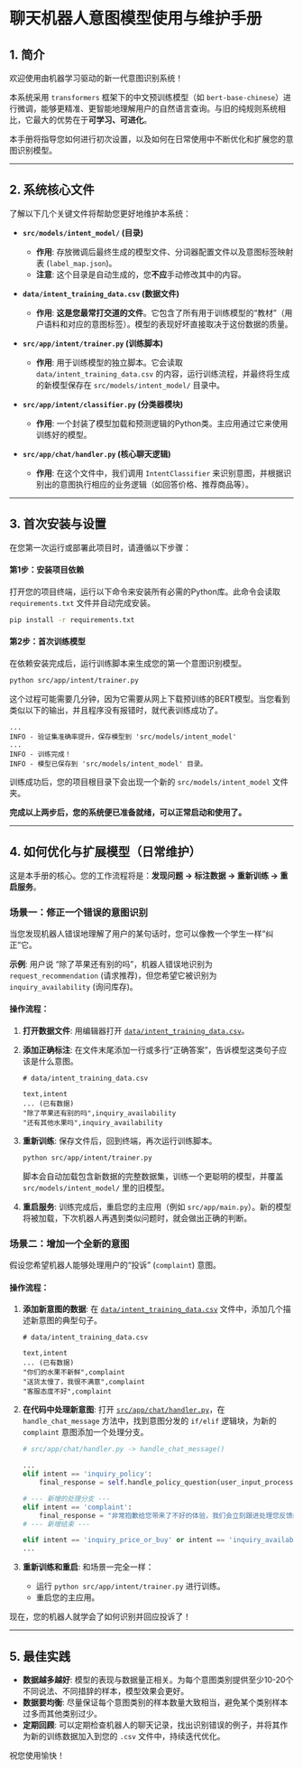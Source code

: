 # 聊天机器人意图模型使用与维护手册

## 1. 简介

欢迎使用由机器学习驱动的新一代意图识别系统！

本系统采用 `transformers` 框架下的中文预训练模型（如 `bert-base-chinese`）进行微调，能够更精准、更智能地理解用户的自然语言查询。与旧的纯规则系统相比，它最大的优势在于**可学习、可进化**。

本手册将指导您如何进行初次设置，以及如何在日常使用中不断优化和扩展您的意图识别模型。

---

## 2. 系统核心文件

了解以下几个关键文件将帮助您更好地维护本系统：

-   **`src/models/intent_model/` (目录)**
    -   **作用**: 存放微调后最终生成的模型文件、分词器配置文件以及意图标签映射表 (`label_map.json`)。
    -   **注意**: 这个目录是自动生成的，您**不应**手动修改其中的内容。

-   **`data/intent_training_data.csv` (数据文件)**
    -   **作用**: **这是您最常打交道的文件**。它包含了所有用于训练模型的“教材”（用户语料和对应的意图标签）。模型的表现好坏直接取决于这份数据的质量。

-   **`src/app/intent/trainer.py` (训练脚本)**
    -   **作用**: 用于训练模型的独立脚本。它会读取 `data/intent_training_data.csv` 的内容，运行训练流程，并最终将生成的新模型保存在 `src/models/intent_model/` 目录中。

-   **`src/app/intent/classifier.py` (分类器模块)**
    -   **作用**: 一个封装了模型加载和预测逻辑的Python类。主应用通过它来使用训练好的模型。

-   **`src/app/chat/handler.py` (核心聊天逻辑)**
    -   **作用**: 在这个文件中，我们调用 `IntentClassifier` 来识别意图，并根据识别出的意图执行相应的业务逻辑（如回答价格、推荐商品等）。

---

## 3. 首次安装与设置

在您第一次运行或部署此项目时，请遵循以下步骤：

#### 第1步：安装项目依赖

打开您的项目终端，运行以下命令来安装所有必需的Python库。此命令会读取 `requirements.txt` 文件并自动完成安装。

```bash
pip install -r requirements.txt
```

#### 第2步：首次训练模型

在依赖安装完成后，运行训练脚本来生成您的第一个意图识别模型。

```bash
python src/app/intent/trainer.py
```

这个过程可能需要几分钟，因为它需要从网上下载预训练的BERT模型。当您看到类似以下的输出，并且程序没有报错时，就代表训练成功了。

```
...
INFO - 验证集准确率提升，保存模型到 'src/models/intent_model'
...
INFO - 训练完成！
INFO - 模型已保存到 'src/models/intent_model' 目录。
```

训练成功后，您的项目根目录下会出现一个新的 `src/models/intent_model` 文件夹。

**完成以上两步后，您的系统便已准备就绪，可以正常启动和使用了。**

---

## 4. 如何优化与扩展模型（日常维护）

这是本手册的核心。您的工作流程将是：**发现问题 -> 标注数据 -> 重新训练 -> 重启服务**。

### 场景一：修正一个错误的意图识别

当您发现机器人错误地理解了用户的某句话时，您可以像教一个学生一样“纠正”它。

**示例**: 用户说 “除了苹果还有别的吗”，机器人错误地识别为 `request_recommendation` (请求推荐)，但您希望它被识别为 `inquiry_availability` (询问库存)。

#### 操作流程：

1.  **打开数据文件**:
    用编辑器打开 [`data/intent_training_data.csv`](data/intent_training_data.csv)。

2.  **添加正确标注**:
    在文件末尾添加一行或多行“正确答案”，告诉模型这类句子应该是什么意图。

    ```csv
    # data/intent_training_data.csv

    text,intent
    ... (已有数据)
    "除了苹果还有别的吗",inquiry_availability
    "还有其他水果吗",inquiry_availability
    ```

3.  **重新训练**:
    保存文件后，回到终端，再次运行训练脚本。

    ```bash
    python src/app/intent/trainer.py
    ```
    脚本会自动加载包含新数据的完整数据集，训练一个更聪明的模型，并覆盖 `src/models/intent_model/` 里的旧模型。

4.  **重启服务**:
    训练完成后，重启您的主应用（例如 `src/app/main.py`）。新的模型将被加载，下次机器人再遇到类似问题时，就会做出正确的判断。

### 场景二：增加一个全新的意图

假设您希望机器人能够处理用户的“投诉” (`complaint`) 意图。

#### 操作流程：

1.  **添加新意图的数据**:
    在 [`data/intent_training_data.csv`](data/intent_training_data.csv) 文件中，添加几个描述新意图的典型句子。

    ```csv
    # data/intent_training_data.csv

    text,intent
    ... (已有数据)
    "你们的水果不新鲜",complaint
    "送货太慢了，我很不满意",complaint
    "客服态度不好",complaint
    ```

2.  **在代码中处理新意图**:
    打开 [`src/app/chat/handler.py`](src/app/chat/handler.py)，在 `handle_chat_message` 方法中，找到意图分发的 `if/elif` 逻辑块，为新的 `complaint` 意图添加一个处理分支。

    ```python
    # src/app/chat/handler.py -> handle_chat_message()

    ...
    elif intent == 'inquiry_policy':
        final_response = self.handle_policy_question(user_input_processed)

    # --- 新增的处理分支 ---
    elif intent == 'complaint':
        final_response = "非常抱歉给您带来了不好的体验，我们会立刻跟进处理您反馈的问题。"
    # --- 新增结束 ---

    elif intent == 'inquiry_price_or_buy' or intent == 'inquiry_availability':
    ...
    ```

3.  **重新训练和重启**:
    和场景一完全一样：
    -   运行 `python src/app/intent/trainer.py` 进行训练。
    -   重启您的主应用。

现在，您的机器人就学会了如何识别并回应投诉了！

---

## 5. 最佳实践

-   **数据越多越好**: 模型的表现与数据量正相关。为每个意图类别提供至少10-20个不同说法、不同措辞的样本，模型效果会更好。
-   **数据要均衡**: 尽量保证每个意图类别的样本数量大致相当，避免某个类别样本过多而其他类别过少。
-   **定期回顾**: 可以定期检查机器人的聊天记录，找出识别错误的例子，并将其作为新的训练数据加入到您的 `.csv` 文件中，持续迭代优化。

祝您使用愉快！